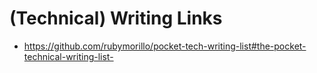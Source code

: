 # (Technical) Writing Links

- https://github.com/rubymorillo/pocket-tech-writing-list#the-pocket-technical-writing-list-
